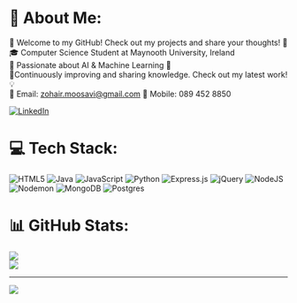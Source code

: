 # 💫 About Me:
🌟 Welcome to my GitHub! Check out my projects and share your thoughts! 🚀<br>🎓 Computer Science Student at Maynooth University, Ireland<br>🤖 Passionate about AI & Machine Learning 🧠<br>🔧Continuously improving and sharing knowledge. Check out my latest work! 💡 <br>📧 Email: zohair.moosavi@gmail.com  📱 Mobile: 089 452 8850<br>

[![LinkedIn](https://img.shields.io/badge/LinkedIn-%230077B5.svg?logo=linkedin&logoColor=white)](https://linkedin.com/in/https://www.linkedin.com/in/zohair-moosavi-22161b288?lipi=urn%3Ali%3Apage%3Ad_flagship3_profile_view_base_contact_details%3BFOCebzT7RAKNvqVKwWvN6A%3D%3D) 

# 💻 Tech Stack:
![HTML5](https://img.shields.io/badge/html5-%23E34F26.svg?style=for-the-badge&logo=html5&logoColor=white) ![Java](https://img.shields.io/badge/java-%23ED8B00.svg?style=for-the-badge&logo=openjdk&logoColor=white) ![JavaScript](https://img.shields.io/badge/javascript-%23323330.svg?style=for-the-badge&logo=javascript&logoColor=%23F7DF1E) ![Python](https://img.shields.io/badge/python-3670A0?style=for-the-badge&logo=python&logoColor=ffdd54) ![Express.js](https://img.shields.io/badge/express.js-%23404d59.svg?style=for-the-badge&logo=express&logoColor=%2361DAFB) ![jQuery](https://img.shields.io/badge/jquery-%230769AD.svg?style=for-the-badge&logo=jquery&logoColor=white) ![NodeJS](https://img.shields.io/badge/node.js-6DA55F?style=for-the-badge&logo=node.js&logoColor=white) ![Nodemon](https://img.shields.io/badge/NODEMON-%23323330.svg?style=for-the-badge&logo=nodemon&logoColor=%BBDEAD) ![MongoDB](https://img.shields.io/badge/MongoDB-%234ea94b.svg?style=for-the-badge&logo=mongodb&logoColor=white) ![Postgres](https://img.shields.io/badge/postgres-%23316192.svg?style=for-the-badge&logo=postgresql&logoColor=white)
# 📊 GitHub Stats:
![](https://github-readme-streak-stats.herokuapp.com/?user=Zohair23&theme=tokyonight&hide_border=true)<br/>
![](https://github-readme-stats.vercel.app/api/top-langs/?username=Zohair23&theme=tokyonight&hide_border=true&include_all_commits=false&count_private=false&layout=compact)

---
[![](https://visitcount.itsvg.in/api?id=Zohair23&icon=9&color=8)](https://visitcount.itsvg.in)

<!-- Proudly created with GPRM ( https://gprm.itsvg.in ) -->
